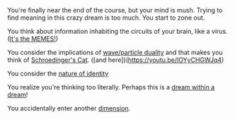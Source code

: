 You're finally near the end of the course, but your mind is mush. Trying 
to find meaning in this crazy dream is too much.  You start to zone out.

You think about information inhabiting the circuits of your brain, like a
virus. ([It's the MEMES!](https://www.ted.com/talks/dan_dennett_on_dangerous_memes?language=en))

You consider the implications of [wave/particle duality](https://youtu.be/Q_h4IoPJXZw)
and that makes you think of [Schroedinger's Cat](../shrodinger-cat/shrodinger-cat.md). ([and here])(https://youtu.be/IOYyCHGWJq4)

You consider the [nature of identity](../nature-of-identity/nature-of-identity.md)

You realize you're thinking too literally.  Perhaps this is a [dream within a dream](../dream_in_dream/inception.md)!

You accidentally enter another [dimension](../dimension/dimension.md).